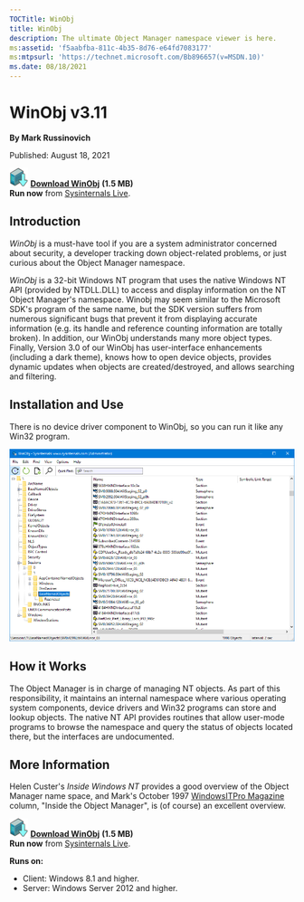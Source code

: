 ```yaml
---
TOCTitle: WinObj
title: WinObj
description: The ultimate Object Manager namespace viewer is here.
ms:assetid: 'f5aabfba-811c-4b35-8d76-e64fd7083177'
ms:mtpsurl: 'https://technet.microsoft.com/Bb896657(v=MSDN.10)'
ms.date: 08/18/2021
---
```


# WinObj v3.11

**By Mark Russinovich**

Published: August 18, 2021

[![Download](media/shared/Download_sm.png)](https://download.sysinternals.com/files/WinObj.zip) [**Download WinObj**](https://download.sysinternals.com/files/WinObj.zip) **(1.5 MB)**  
**Run now** from [Sysinternals Live](https://live.sysinternals.com/Winobj.exe).

## Introduction

*WinObj* is a must-have tool if you are a system administrator concerned
about security, a developer tracking down object-related problems, or
just curious about the Object Manager namespace.

*WinObj* is a 32-bit Windows NT program that uses the native Windows NT
API (provided by NTDLL.DLL) to access and display information on the NT
Object Manager's namespace. Winobj may seem similar to the Microsoft
SDK's program of the same name, but the SDK version suffers from
numerous significant bugs that prevent it from displaying accurate
information (e.g. its handle and reference counting information are
totally broken). In addition, our WinObj understands many more object
types. Finally, Version 3.0 of our WinObj has user-interface
enhancements (including a dark theme), knows how to open device objects, provides dynamic updates when objects are created/destroyed, and allows searching and filtering.

## Installation and Use

There is no device driver component to WinObj, so you can run it like
any Win32 program.

![WinObj screenshot](media/winobj/winobj.png)

## How it Works

The Object Manager is in charge of managing NT objects. As part of this
responsibility, it maintains an internal namespace where various
operating system components, device drivers and Win32 programs can store
and lookup objects. The native NT API provides routines that allow
user-mode programs to browse the namespace and query the status of
objects located there, but the interfaces are undocumented.

## More Information

Helen Custer's *Inside Windows NT* provides a good overview of the
Object Manager name space, and Mark's October 1997 [WindowsITPro
Magazine](https://www.windowsitpro.com/) column, "Inside the Object
Manager", is (of course) an excellent overview.

[![Download](media/shared/Download_sm.png)](https://download.sysinternals.com/files/WinObj.zip) [**Download WinObj**](https://download.sysinternals.com/files/WinObj.zip) **(1.5 MB)**  
**Run now** from [Sysinternals Live](https://live.sysinternals.com/Winobj.exe).

**Runs on:**

- Client: Windows 8.1 and higher.
- Server: Windows Server 2012 and higher.
